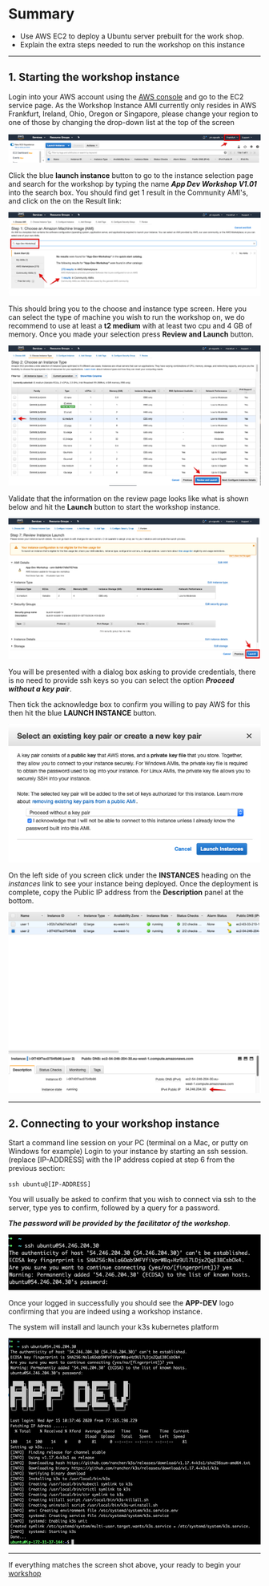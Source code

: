# Summary

* Use AWS EC2 to deploy a Ubuntu server prebuilt for the work shop.
* Explain the extra steps needed to  run the workshop on this instance

---

## 1. Starting the workshop instance

Login into your AWS account using the [AWS console](https://signin.aws.amazon.com) and go to the EC2 service page. As the Workshop Instance AMI currently only resides in AWS Frankfurt, Ireland, Ohio, Oregon or Singapore, please change your region to one of those by changing the drop-down list at the top of the screen

![Frankfurt selection](../images/module-support/AWS-SelectFrankfurt.jpg)

Click the blue **launch instance** button to go to the instance selection page and search for the workshop by typing the name _**App Dev Workshop V1.01**_ into the search box. You should find  get 1 result in the Community AMI's, and click on the on the Result link:

![Result found](../images/module-support/AWS-AMI-select.jpg)

This should bring you to the choose and instance type screen. Here you can select the type of machine you wish to run the workshop on, we do recommend to use at least a **t2 medium**  with at least two cpu and 4 GB of memory. Once you made your selection press **Review and Launch** button.

![AWS instance type](../images/module-support/AWS-InstanceType.jpg)

Validate that the information on the review page looks like what is shown below and hit the **Launch** button to start the workshop instance.

![Launching instance](../images/module-support/AWS-Launch.jpg)

You will be presented with a dialog box asking to provide credentials, there is no need to provide ssh keys so you can select the option _**Proceed without a key pair**_.

Then tick the acknowledge box to confirm you willing to pay AWS for this then hit the blue **LAUNCH INSTANCE** button.

![Launch dialog](../images/module-support/AWS_-Launch-dialog.jpg)

On the left side of you screen click under the **INSTANCES** heading on the _instances_ link to see your instance being deployed. Once the deployment is complete, copy the Public IP address from the **Description** panel at the bottom.

![IP address](../images/module-support/MEC2-6.png)

---

## 2. Connecting to your workshop instance

Start a command line session on your PC (terminal on a Mac, or putty on Windows for example) Login to your instance by starting an ssh session. (replace [IP-ADDRESS] with the IP address copied at step 6 from the previous section:
  
   `ssh ubuntu@[IP-ADDRESS]`

You will usually be asked to confirm that you wish to connect via ssh to the server, type yes to confirm, followed by a query for a password.

_**The password will be provided by the facilitator of the workshop**_.

![doing an ssh session](../images/module-support/MEC2-7.png)

Once your logged in successfully you should see the **APP-DEV** logo confirming that you are indeed using a workshop instance.

The system will install and launch your k3s kubernetes platform

![APP_DEV shell](../images/module-support/MEC2-8.png)

---

If everything matches the screen shot above, your ready to begin your [workshop](https://signalfx.github.io/app-dev-workshop)
